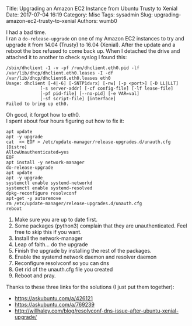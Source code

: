 Title: Upgrading an Amazon EC2 Instance from Ubuntu Trusty to Xenial
Date: 2017-07-04 16:19
Category: Misc
Tags: sysadmin
Slug: upgrading-amazon-ec2-trusty-to-xenial
Authors: wumb0

I had a bad time.  
I ran a `do-release-upgrade` on one of my Amazon EC2 instances to try and upgrade it from 14.04 (Trusty) to 16.04 (Xenial). After the update and a reboot the box refused to come back up. When I detached the drive and attached it to another to check syslog I found this:
```
/sbin/dhclient -1 -v -pf /run/dhclient.eth0.pid -lf /var/lib/dhcp/dhclient.eth0.leases -I -df /var/lib/dhcp/dhclient6.eth0.leases eth0
Usage: dhclient [-4|-6] [-SNTP1dvrx] [-nw] [-p <port>] [-D LL|LLT]
             [-s server-addr] [-cf config-file] [-lf lease-file]
             [-pf pid-file] [--no-pid] [-e VAR=val]
             [-sf script-file] [interface]
Failed to bring up eth0.
```
Oh good, it forgot how to eth0.  
I spent about four hours figuring out how to fix it:
```
apt update
apt -y upgrade
cat  << EOF > /etc/update-manager/release-upgrades.d/unauth.cfg
[Distro]
AllowUnauthenticated=yes
EOF
apt install -y network-manager
do-release-upgrade
apt update
apt -y upgrade
systemctl enable systemd-networkd
systemctl enable systemd-resolved
dpkg-reconfigure resolvconf
apt-get -y autoremove
rm /etc/update-manager/release-upgrades.d/unauth.cfg
reboot
```
1. Make sure you are up to date first.
2. Some packages (python3) complain that they are unauthenticated. Feel free to skip this if you want.
3. Install the network-manager
4. Leap of faith... do the upgrade
5. Finish the upgrade by installing the rest of the packages. 
6. Enable the systemd network daemon and resolver daemon
7. Reconfigure resolvconf so you can dns
8. Get rid of the unauth.cfg file you created
9. Reboot and pray.

Thanks to these three links for the solutions (I just put them together):  
- <https://askubuntu.com/a/426121>  
- <https://askubuntu.com/a/769239>  
- <http://willhaley.com/blog/resolvconf-dns-issue-after-ubuntu-xenial-upgrade/>  
